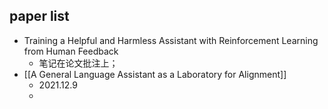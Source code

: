 ## paper list
- Training a Helpful and Harmless Assistant with Reinforcement Learning from Human Feedback
	- 笔记在论文批注上；
- [[A General Language Assistant as a Laboratory for Alignment]]
	- 2021.12.9
	- 